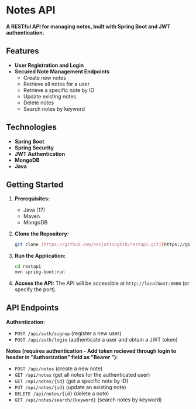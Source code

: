 # Notes API

**A RESTful API for managing notes, built with Spring Boot and JWT authentication.**

## Features

- **User Registration and Login**
- **Secured Note Management Endpoints**
    - Create new notes
    - Retrieve all notes for a user
    - Retrieve a specific note by ID
    - Update existing notes
    - Delete notes
    - Search notes by keyword

## Technologies

- **Spring Boot**
- **Spring Security**
- **JWT Authentication**
- **MongoDB** 
- **Java** 

## Getting Started

1. **Prerequisites:**
    - Java (17)
    - Maven 
    - MongoDB 

2. **Clone the Repository:**
    ```bash
    git clone [https://github.com/sanjotsingh10/restapi.git](https://github.com/sanjotsingh10/restapi.git)
    ```

3. **Run the Application:**
    ```bash
    cd restapi
    mvn spring-boot:run
    ```

4. **Access the API:**
    The API will be accessible at `http://localhost:8080` (or specify the port).

## API Endpoints

**Authentication:**

- `POST /api/auth/signup` (register a new user)
- `POST /api/auth/login` (authenticate a user and obtain a JWT token)

**Notes (requires authentication - Add token recieved through login to header in "Authorization" field as "Bearer <token>"):**

- `POST /api/notes` (create a new note)
- `GET /api/notes` (get all notes for the authenticated user)
- `GET /api/notes/{id}` (get a specific note by ID)
- `PUT /api/notes/{id}` (update an existing note)
- `DELETE /api/notes/{id}` (delete a note)
- `GET /api/notes/search/{keyword}` (search notes by keyword)

